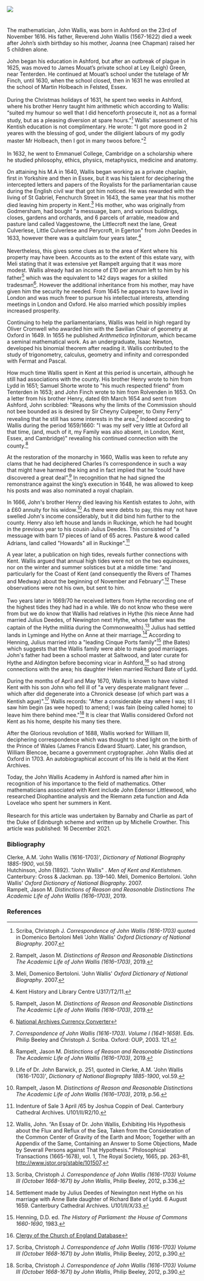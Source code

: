 <a href="https://www.kent-maps.online"><img src="https://kent-map.github.io/mdpress/juncture/ve-button.png"></a>

<param ve-config title="John Wallis (1616-1703)" author="Duke of Edinburgh Scheme Participants" layout="vtl" banner="https://raw.githubusercontent.com/kent-map/images/main/banners/17c.jpg"> 

<param ve-entity eid="Q725261" aliases="Ashford">
<param ve-entity eid="Q632173" aliases="Godmersham">
<param ve-entity eid="Q614560" aliases="Tenterden">
<param ve-entity eid="Q967166" aliases="Hythe">
<param ve-entity eid="Q2313624" aliases="Rolvenden">
<param ve-entity eid="Q4406028" aliases="Ruckinge">
<param ve-entity eid="Q921173" aliases="Aldington">
<param ve-entity eid="Q1639689" aliases="Lydd">
<param ve-entity eid="Q2621103" aliases="Saltwood">
<param ve-entity eid="Q951928" aliases="Egerton">



#

The mathematician, John Wallis, was born in Ashford on the 23rd of November 1616. His father, Reverend John Wallis (1567-1622) died a week after John’s sixth birthday so his mother, Joanna (nee Chapman) raised her 5 children alone.
<param ve-image url="https://upload.wikimedia.org/wikipedia/commons/f/f5/St_Mary%27s_Church_Ashford_Kent_04.JPG" label="St Mary's Church, Ashford" attribution="Ad Meskens via Wikimedia Commons" license="CC BY-SA 4.0">

John began his education in Ashford, but after an outbreak of plague in 1625, was moved to James Mouat’s private school at Ley (Leigh) Green, near Tenterden.  He continued at Mouat’s school under the tutelage of Mr Finch, until 1630, when the school closed, then in 1631 he was enrolled at the school of Martin Holbeach in Felsted, Essex. 
<br><br>
During the Christmas holidays of 1631, he spent two weeks in Ashford, where his brother Henry taught him arithmetic which according to Wallis: “suited my humour so well that I did henceforth prosecute it, not as a formal study, but as a pleasing diversion at spare hours.”[^ref1] Wallis' assessment of his Kentish education is not complimentary.  He wrote: "I got more good in 2 yeares with the blessing of god, under the diligient labours of my godly master Mr Holbeach, then I got in many twoos before."[^ref2] 
<br><br>
In 1632, he went to Emmanuel College, Cambridge on a scholarship where he studied philosophy, ethics, physics, metaphysics, medicine and anatomy. 
<param ve-image url="https://upload.wikimedia.org/wikipedia/commons/b/b5/Tenterden%2C_St_Mildred%27s_Church_Tower_-_geograph.org.uk_-_1935089.jpg" label="Tenterden, St Mildred's Church Tower" attribution="Chris Cursley" license="CC BY-SA 2.0">

On attaining his M.A in 1640, Wallis began working as a private chaplain, first in Yorkshire and then in Essex, but it was his talent for deciphering the intercepted letters and papers of the Royalists for the parliamentarian cause during the English civil war that got him noticed. He was rewarded with the living of St Gabriel, Fenchurch Street in 1643, the same year that his mother died leaving him property in Kent.[^ref3] His mother, who was originally from Godmersham, had bought "a messuage, barn, and various buildings, closes, gardens and orchards, and 6 parcels of arrable, meadow and pasture land called Vaggestowne, the Littlecroft next the lane, Great Culverlese, Little Culverlese and Perycroft, in Egerton" from John Deedes in 1633, however there was a quitclaim four years later.[^ref4] 
<br><br>
Nevertheless, this gives some clues as to the area of Kent where his property may have been. Accounts as to the extent of this estate vary, with Meli stating that it was extensive yet Rampelt arguing that it was more modest. Wallis already had an income of £10 per annum left to him by his father[^ref5] which was the equivalent to 142 days wages for a skilled tradesman[^ref6]. However the additional inheritance from his mother, may have given him the security he needed. From 1645 he appears to have lived in London and was much freer to pursue his intellectual interests, attending meetings in London and Oxford. He also married which possibly implies increased prosperity.
<param ve-image url="https://upload.wikimedia.org/wikipedia/commons/e/ea/Stonebridge_Green_Oast%2C_Stonebridge_Green_Road%2C_Egerton%2C_Kent_-_geograph.org.uk_-_2252848.jpg" label="Stonebridge Green Oast, Egerton" attribution="Oast House Archive" license="CC BY-SA 2.0">

Continuing to help the parliamentarians, Wallis was held in high regard by Oliver Cromwell who awarded him with the Savilian Chair of geometry at Oxford in 1649.  In 1655 he published _Arithmetica Infinitorum_, which became a seminal mathematical work. As an undergraduate, Isaac Newton, developed his binomial theorem after reading it. Wallis contributed to the study of trigonometry, calculus, geometry and infinity and corresponded with Fermat and Pascal. 
<param ve-image url="https://upload.wikimedia.org/wikipedia/commons/3/39/GodfreyKneller-IsaacNewton-1689.jpg" label="Isaac Newton, 1689" attribution="After Godfrey Kneller, Public domain, via Wikimedia Commons">

How much time Wallis spent in Kent at this period is uncertain, although he still had associations with the county.  His brother Henry wrote to him from Lydd in 1651; Samuel Shorte wrote to "his much respected friend" from Tenterden in 1653; and John Finch wrote to him from Rolvenden in 1653.  On a letter from his brother Henry, dated 6th March 1654 and sent from Ashford, John scribbled: "Reasons why the limits of the Commission should not bee bounded as is desired by Sir Cheyny Culpeper, to Oxny Ferry" revealing that he still has some interests in the area.[^ref7] Indeed according to Wallis during the period 1659/1660: "I was my self very little at Oxford all that time, (and, much of it, my Family was also absent, in London, Kent, Essex, and Cambridge)" revealing his continued connection with the county.[^ref8] 
<param ve-image url="https://upload.wikimedia.org/wikipedia/commons/2/24/Oliver_Cromwell_by_Samuel_Cooper.jpg" label="Oliver Cromwell" attribution="After Samuel Cooper, Public domain, via Wikimedia Commons">

At the restoration of the monarchy in 1660, Wallis was keen to refute any clams that he had deciphered Charles I’s correspondence in such a way that might have harmed the king and in fact implied that he “could have discovered a great deal”.[^ref9] In recognition that he had signed the remonstrance against the king’s execution in 1648, he was allowed to keep his posts and was also nominated a royal chaplain. 
<param ve-image url="https://upload.wikimedia.org/wikipedia/commons/8/89/John_Wallis_by_Sir_Godfrey_Kneller%2C_Bt.jpg" label="John Wallis by Sir Godfrey Kneller, Bt" attribution="After Godfrey Kneller, Public domain, via Wikimedia Commons">

In 1666, John's brother Henry died leaving his Kentish estates to John, with a £60 annuity for his widow.[^ref10] As there were debts to pay, this may not have swelled John's income considerably, but it did bind him further to the county. Henry also left house and lands in Ruckinge, which he had bought in the previous year to his cousin Julius Deedes. This consisted of "a messuage with barn 17 pieces of land of 65 acres. Pasture & wood called Adrians, land called "Howards" all in Ruckinge".[^ref11] 
<param ve-image url="https://upload.wikimedia.org/wikipedia/commons/e/e2/View_north_towards_Ruckinge_-_geograph.org.uk_-_2150798.jpg" label="View north towards Ruckinge" attribution="David Anstiss, via Wikimedia Commons" license="CC BY-SA 2.0">

A year later, a publication on high tides, reveals further connections with Kent. Wallis argued that annual high tides were not on the two equinoxes, nor on the winter and summer solstices but at a middle time: “and particularly for the Coast of Kent (and consequently the Rivers of Thames and Medway) about the beginning of November and February”.[^ref12] These observations were not his own, but sent to him. 
<br><br>
Two years later in 1669/70 he received letters from Hythe recording one of the highest tides they had had in a while. We do not know who these were from but we do know that Wallis had relatives in Hythe (his niece Anne had married Julius Deedes, of Newington next Hythe, whose father was the captain of the Hythe militia during the Commonwealth).[^ref13] Julius had settled lands in Lyminge and Hythe on Anne at their marriage.[^ref14] According to Henning, Julius married into a "leading Cinque Ports family"[^ref15] (the Bates) which suggests that the Wallis family were able to make good marriages. John's father had been a school master at Saltwood, and later curate for Hythe and Aldington before becoming vicar in Ashford,[^ref16] so had strong connections with the area; his daughter Helen married Richard Bate of Lydd. 
<param ve-image url="https://upload.wikimedia.org/wikipedia/commons/e/ef/Tidal_mud%2C_River_Medway_-_geograph.org.uk_-_2139864.jpg" label="Tidal mud, River Medway" attribution="N Chadwick, via Wikimedia Commons" license="CC BY-SA 2.0">

During the months of April and May 1670, Wallis is known to have visited Kent  with his son John who fell ill of "a very desperate malignant fever ... which after did degenerate into a Chronick desease (of which part was a Kentish ague)".[^ref17] Wallis records: "After a considerable stay where I was; til I saw him begin (as wee hoped) to amend; I was fain (being called home) to leave him there behind mee."[^ref18] It is clear that Wallis considered Oxford not Kent as his home, despite his many ties there.
<param ve-image url="https://upload.wikimedia.org/wikipedia/commons/4/40/Ogilby_Kent.jpg" label="New Map of Kent actually surveyed and deleniated by His Majesties Cosmographer, John Ogilby Esq, 1672" attribution="John Ogilby, Public domain, via Wikimedia Commons">
      
After the Glorious revolution of 1688, Wallis worked for William III, deciphering correspondence which was thought to shed light on the birth of the Prince of Wales (James Francis Edward Stuart). Later, his grandson, William Blencoe, became a government cryptographer. John Wallis died at Oxford in 1703. An autobiographical account of his life is held at the Kent Archives. 
<param ve-image url="https://upload.wikimedia.org/wikipedia/commons/0/0d/Portrait_of_William_III_%284672159%29.jpg" label="William III" attribution="William Holl, Public domain, via Wikimedia Commons">

Today, the John Wallis Academy in Ashford is named after him in recognition of his importance to the field of mathematics. Other mathematicians associated with Kent include John Edensor Littlewood, who researched Diophantine analysis and the Riemann zeta function and Ada Lovelace who spent her summers in Kent. 
<br><br>
Research for this article was undertaken by Barnaby and Charlie as part of the Duke of Edinburgh scheme and written up by Michelle Crowther. This article was published: 16 December 2021.
<param ve-image url="https://upload.wikimedia.org/wikipedia/commons/9/9d/Christchurch_School%2C_Ashford_-_geograph.org.uk_-_1726560.jpg" label="Christchurch School (Now the John Wallis Academy), Ashford Kent" attribution="David Anstiss / Christchurch School, Ashford" license="CC BY-SA 2.0">

### Bibliography

Clerke, A.M. 'John Wallis (1616-1703)', _Dictionary of National Biography 1885-1900_, vol.59.   
Hutchinson, John (1892). "John Wallis" . _Men of Kent and Kentishmen_. Canterbury: Cross & Jackman. pp. 139–140.
Meli, Domenico Bertoloni. 'John Wallis' _Oxford Dictionary of National Biography_. 2007.   
Rampelt, Jason M. _Distinctions of Reason and Reasonable Distinctions The Academic Life of John Wallis (1616–1703)_, 2019.  

### References

[^ref1]: Scriba, Christoph J. _Correspondence of John Wallis (1616-1703)_  quoted in Domenico Bertoloni Meli 'John Wallis' _Oxford Dictionary of National Biography_. 2007.   
[^ref2]: Rampelt, Jason M. _Distinctions of Reason and Reasonable Distinctions The Academic Life of John Wallis (1616–1703)_, 2019.    
[^ref3]: Meli, Domenico Bertoloni. 'John Wallis' _Oxford Dictionary of National Biography_. 2007.   
[^ref4]: Kent History and Library Centre U317/T2/11.   
[^ref5]: Rampelt, Jason M. _Distinctions of Reason and Reasonable Distinctions The Academic Life of John Wallis (1616–1703)_, 2019.    
[^ref6]: [National Archives Currency Converter](https://www.nationalarchives.gov.uk/currency-converter)   
[^ref7]: _Correspondence of John Wallis (1616-1703). Volume I (1641-1659)_. Eds. Philip Beeley and Christoph J. Scriba. Oxford: OUP, 2003. 121.
[^ref8]: Rampelt, Jason M. _Distinctions of Reason and Reasonable Distinctions The Academic Life of John Wallis (1616–1703)_, 2019. 
[^ref9]: Life of Dr. John Barwick, p. 251, quoted in Clerke, A.M. 'John Wallis (1616-1703)', _Dictionary of National Biography 1885-1900_, vol.59. 
[^ref10]: Rampelt, Jason M. _Distinctions of Reason and Reasonable Distinctions The Academic Life of John Wallis (1616–1703)_, 2019, p.56.
[^ref11]: Indenture of Sale 3 April /65 by Joshua Coppin of Deal. Canterbury Cathedral Archives. U101/II/R2/10.
[^ref12]: Wallis, John. “An Essay of Dr. John Wallis, Exhibiting His Hypothesis about the Flux and Reflux of the Sea, Taken from the Consideration of the Common Center of Gravity of the Earth and Moon; Together with an Appendix of the Same, Containing an Answer to Some Objections, Made by Severall Persons against That Hypothesis.” Philosophical Transactions (1665-1678), vol. 1, The Royal Society, 1665, pp. 263–81, http://www.jstor.org/stable/101507.   
[^ref13]: Scriba, Christoph J. _Correspondence of John Wallis (1616-1703) Volume III (October 1668-1671) by John Wallis_, Philip Beeley, 2012, p.336.
[^ref14]: Settlement made by Julius Deedes of Newington next Hythe on his marriage with Anne Bate daughter of Richard Bate of Lydd. 6 August 1659. Canterbury Cathedral Archives. U101/II/X/33.
[^ref15]: Henning, D.D. ed. _The History of Parliament: the House of Commons 1660-1690_, 1983.
[^ref16]: [Clergy of the Church of England Database](https://theclergydatabase.org.uk/)
[^ref17]: Scriba, Christoph J. _Correspondence of John Wallis (1616-1703) Volume III (October 1668-1671) by John Wallis_, Philip Beeley, 2012, p.390.
[^ref18]: Scriba, Christoph J. _Correspondence of John Wallis (1616-1703) Volume III (October 1668-1671) by John Wallis_, Philip Beeley, 2012, p.390.

